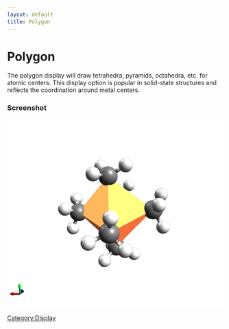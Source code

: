 ```yaml
---
layout: default
title: Polygon
---
```


# Polygon

The polygon display will draw tetrahedra, pyramids, octahedra, etc. for atomic centers. This display option is popular in solid-state structures and reflects the coordination around metal centers.

### Screenshot

![](Polygon.png "Polygon.png")

<Category:Display>


